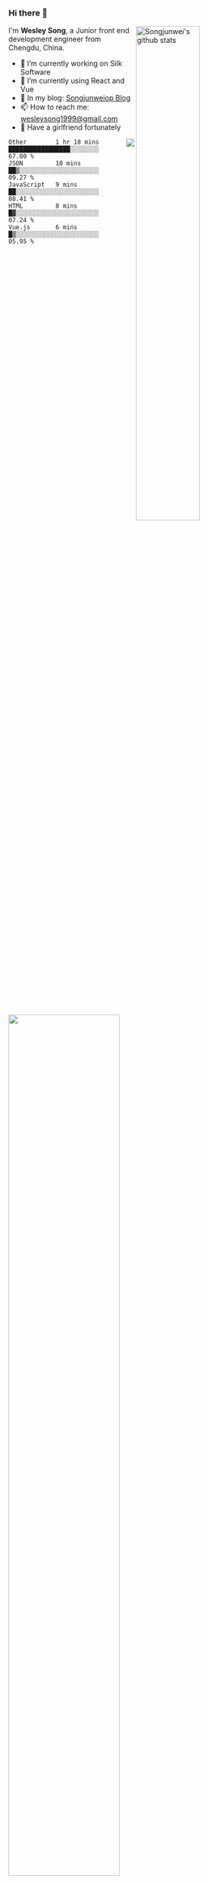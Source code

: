 ### Hi there 👋
<img align="right" alt="Songjunwei's github stats" width="50%" src="https://github-readme-stats.vercel.app/api?username=Songjunweiop&show_icons=true">

I'm **Wesley Song**, a Junior front end development engineer from Chengdu, China.

- 🔭 I’m currently working on Silk Software
- 🌱 I’m currently using React and Vue
- 💬 In my blog: [Songjunweiop Blog](https://songjunweiop.github.io/)
- 📫 How to reach me: <wesleysong1999@gmail.com>
- 💞 Have a girlfriend fortunately

<img  style="padding: 0px;" align="right" src="https://github-readme-stats.anuraghazra1.vercel.app/api/top-langs/?username=Songjunweiop" />


<!--START_SECTION:waka-->
```text
Other        1 hr 18 mins    █████████████████░░░░░░░░   67.80 % 
JSON         10 mins         ██▒░░░░░░░░░░░░░░░░░░░░░░   09.27 % 
JavaScript   9 mins          ██░░░░░░░░░░░░░░░░░░░░░░░   08.41 % 
HTML         8 mins          █▓░░░░░░░░░░░░░░░░░░░░░░░   07.24 % 
Vue.js       6 mins          █▒░░░░░░░░░░░░░░░░░░░░░░░   05.95 % 
```
<!--END_SECTION:waka-->
<img width="66%" style="padding: 0px;" align="left" src="https://github.com/halfrost/halfrost/blob/master/icons/header_.png" />

